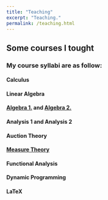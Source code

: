 ```yaml
---
title: "Teaching"
excerpt: "Teaching."
permalink: /teaching.html
---
```

## Some courses I tought

### My course syllabi are as follow:
#### Calculus
#### Linear Algebra
#### [Algebra 1.](/algebra-1) and [Algebra 2.](/algebra-2)
#### Analysis 1 and Analysis 2
#### Auction Theory
#### [Measure Theory](/mertekelmelet)
#### Functional Analysis
#### Dynamic Programming
#### LaTeX
